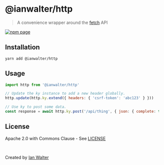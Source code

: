 # @ianwalter/http
> A convenience wrapper around the [fetch][fetchUrl] API

[![npm page][npmImage]][npmUrl]

## Installation

```console
yarn add @ianwalter/http
```

## Usage

```js
import http from '@ianwalter/http'

// Update the ky instance to add a new header globally.
http.update(http.ky.extend({ headers: { 'csrf-token': 'abc123' } }))

// Use ky to post some data.
const response = await http.ky.post('/api/thing', { json: { complete: true } })
```

## License

Apache 2.0 with Commons Clause - See [LICENSE][licenseUrl]

&nbsp;

Created by [Ian Walter](https://iankwalter.com)

[fetchUrl]: https://developer.mozilla.org/en-US/docs/Web/API/Fetch_API
[npmImage]: https://img.shields.io/npm/v/@ianwalter/http.svg
[npmUrl]: https://www.npmjs.com/package/@ianwalter/http
[licenseUrl]: https://github.com/ianwalter/http/blob/master/LICENSE
